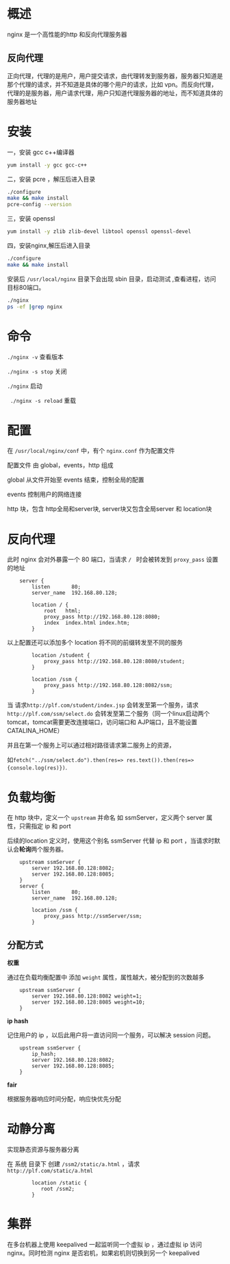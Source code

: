 # 概述

nginx 是一个高性能的http 和反向代理服务器

## 反向代理

正向代理，代理的是用户，用户提交请求，由代理转发到服务器，服务器只知道是那个代理的请求，并不知道是具体的哪个用户的请求，比如 vpn。而反向代理，代理的是服务器，用户请求代理，用户只知道代理服务器的地址，而不知道具体的服务器地址

# 安装

一，安装 gcc c++编译器

```bash
yum install -y gcc gcc-c++
```

二，安装 pcre ，解压后进入目录

```bash
./configure
make && make install
pcre-config --version
```

三，安装 openssl

```bash
yum install -y zlib zlib-devel libtool openssl openssl-devel
```

四，安装nginx,解压后进入目录

```bash
./configure
make && make install
```

安装后 `/usr/local/nginx` 目录下会出现 sbin 目录，启动测试 ,查看进程，访问 目标80端口。

```bash
./nginx
ps -ef |grep nginx
```



# 命令

`./nginx -v` 查看版本

`./nginx -s stop` 关闭

`./nginx` 启动

` ./nginx -s reload` 重载

# 配置

在 `/usr/local/nginx/conf` 中，有个 `nginx.conf` 作为配置文件

配置文件 由 global，events，http 组成

global 从文件开始至 events 结束，控制全局的配置

events 控制用户的网络连接

http 块，包含 http全局和server块, server块又包含全局server 和 location块

# 反向代理

此时 nginx 会对外暴露一个 80 端口，当请求 `/ ` 时会被转发到 `proxy_pass` 设置的地址

```
    server {
        listen       80;
        server_name  192.168.80.128;

        location / {
            root   html;
            proxy_pass http://192.168.80.128:8080;
            index  index.html index.htm;
        }
```

以上配置还可以添加多个 location 将不同的前缀转发至不同的服务

```
        location /student {
            proxy_pass http://192.168.80.128:8080/student;
        }

        location /ssm {
            proxy_pass http://192.168.80.128:8082/ssm;
        }
```

当 请求`http://plf.com/student/index.jsp` 会转发至第一个服务，请求`http://plf.com/ssm/select.do` 会转发至第二个服务（同一个linux启动两个tomcat，tomcat需要更改连接端口，访问端口和 AJP端口，且不能设置 CATALINA_HOME）

并且在第一个服务上可以通过相对路径请求第二服务上的资源，

如`fetch("../ssm/select.do").then(res=> res.text()).then(res=>{console.log(res)})`.

# 负载均衡

在 http 块中，定义一个 `upstream` 并命名 如 ssmServer，定义两个 server 属性，只需指定 ip 和 port

后续的location 定义时，使用这个别名 ssmServer 代替 ip 和 port ，当请求时默认会**轮询**两个服务器。

```
    upstream ssmServer {
        server 192.168.80.128:8082;
        server 192.168.80.128:8085;
    }
    server {
        listen       80;
        server_name  192.168.80.128;

        location /ssm {
            proxy_pass http://ssmServer/ssm;
        }
```

## 分配方式

**权重**

通过在负载均衡配置中 添加 `weight` 属性，属性越大，被分配到的次数越多

```
    upstream ssmServer {
        server 192.168.80.128:8082 weight=1;
        server 192.168.80.128:8085 weight=10;
    }
```

**ip hash**

记住用户的 ip ，以后此用户将一直访问同一个服务，可以解决 session 问题。

```
    upstream ssmServer {
        ip_hash;
        server 192.168.80.128:8082;
        server 192.168.80.128:8085;
    }
```

**fair**

根据服务器响应时间分配，响应快优先分配



# 动静分离

实现静态资源与服务器分离

在 系统 目录下 创建 `/ssm2/static/a.html` ，请求 `http://plf.com/static/a.html`

```
        location /static {
           root /ssm2;
        }
```



# 集群

在多台机器上使用 keepalived  一起监听同一个虚拟 ip  ，通过虚拟 ip 访问 nginx。同时检测 nginx 是否宕机，如果宕机则切换到另一个 keepalived